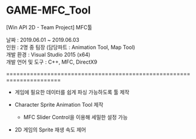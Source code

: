 # GAME-MFC_Tool
[Win API 2D - Team Project] MFC툴

날짜              : 2019.06.01 ~ 2019.06.03
<br/>인원              : 2명 중 팀장 (담당파트 : Animation Tool, Map Tool)
<br/>개발 환경         : Visual Studio 2015 (x64)
<br/>개발 언어 및 도구  : C++, MFC, DirectX9

======================================================================

* 게임에 필요한 데이터를 쉽게 파싱 가능하도록 툴 제작

* Character Sprite Animation Tool 제작
  - MFC Slider Control을 이용해 세밀한 설정 가능

* 2D 게임의 Sprite 재생 속도 제어
